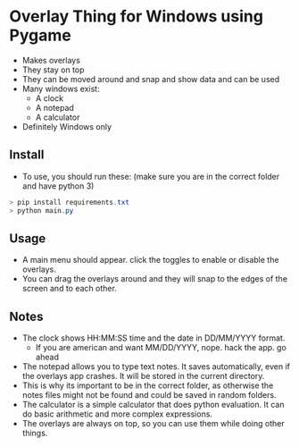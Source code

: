# Overlay Thing for Windows using Pygame
- Makes overlays
- They stay on top
- They can be moved around and snap and show data and can be used
- Many windows exist:
  - A clock
  - A notepad
  - A calculator
- Definitely Windows only
## Install
- To use, you should run these: (make sure you are in the correct folder and have python 3)
```powershell
> pip install requirements.txt
> python main.py
```
## Usage
- A main menu should appear. click the toggles to enable or disable the overlays.
- You can drag the overlays around and they will snap to the edges of the screen and to each other.

## Notes
- The clock shows HH:MM:SS time and the date in DD/MM/YYYY format.
  - If you are american and want MM/DD/YYYY, nope. hack the app. go ahead
- The notepad allows you to type text notes. It saves automatically, even if the overlays app crashes. It will be stored in the current directory.
- This is why its important to be in the correct folder, as otherwise the notes files might not be found and could be saved in random folders.
- The calculator is a simple calculator that does python evaluation. It can do basic arithmetic and more complex expressions.
- The overlays are always on top, so you can use them while doing other things.